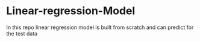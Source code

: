 # Linear-regression-Model
In this repo linear regression model is built from scratch and can predict for the test data
